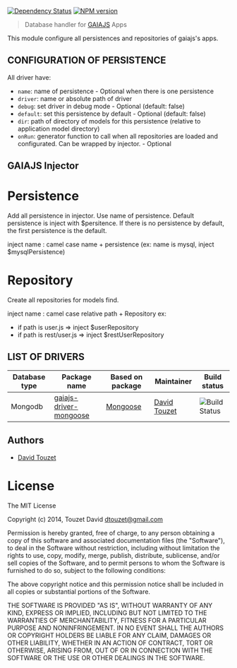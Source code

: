[![Dependency Status](https://gemnasium.com/gaiajs/gaiajs-database.svg)](https://gemnasium.com/gaiajs/gaiajs-database)
[![NPM version](https://badge.fury.io/js/gaiajs-database.svg)](http://badge.fury.io/js/gaiajs-database)
 > Database handler for [GAIAJS](https://github.com/gaiajs/gaiajs) Apps

This module configure all persistences and repositories of gaiajs's apps.

## CONFIGURATION OF PERSISTENCE
All driver have:
 * `name`: name of persistence - Optional when there is one persistence
 * `driver`: name or absolute path of driver
 * `debug`: set driver in debug mode - Optional (default: false)
 * `default`: set this persistence by default - Optional (default: false)
 * `dir`: path of directory of models for this persistence (relative to application model directory)
 * `onRun`: generator function to call when all repositories are loaded and configurated.
 Can be wrapped by injector. - Optional

## GAIAJS Injector
# Persistence
Add all persistence in injector. Use name of persistence.
Default persistence is inject with $persitence.
If there is no persistence by default, the first persistence is the default.

inject name :  camel case name + persistence (ex: name is mysql, inject $mysqlPersistence)

# Repository
Create all repositories for models find.

inject name : camel case relative path + Repository
ex:
 - if path is user.js => inject $userRepository
 - if path is rest/user.js => inject $restUserRepository


## LIST OF DRIVERS
<table>
  <thead>
    <tr>
      <th>Database type</th>
      <th>Package name</th>
      <th>Based on package</th>
      <th>Maintainer</th>
      <th>Build status</th>
    </tr>
  </thead>
  <tbody>
    <tr>
      <td>Mongodb</td>
      <td><a href="https://github.com/gaiajs/gaiajs-driver-mongoose">gaiajs-driver-mongoose</a></td>
      <td><a href="https://github.com/learnboost/mongoose">Mongoose</a></td>
      <td><a href="https://github.com/eyolas">David Touzet</a></td>
      <td><img src="https://travis-ci.org/gaiajs/gaiajs-driver-mongoose.svg?branch=master" alt="Build Status" /></td>
    </tr>
  </tbody>
</table>

## Authors

  - [David Touzet](https://github.com/eyolas)

# License

The MIT License

Copyright (c) 2014, Touzet David <dtouzet@gmail.com>

Permission is hereby granted, free of charge, to any person
obtaining a copy of this software and associated documentation
files (the "Software"), to deal in the Software without
restriction, including without limitation the rights to use,
copy, modify, merge, publish, distribute, sublicense, and/or sell
copies of the Software, and to permit persons to whom the
Software is furnished to do so, subject to the following
conditions:

The above copyright notice and this permission notice shall be
included in all copies or substantial portions of the Software.

THE SOFTWARE IS PROVIDED "AS IS", WITHOUT WARRANTY OF ANY KIND,
EXPRESS OR IMPLIED, INCLUDING BUT NOT LIMITED TO THE WARRANTIES
OF MERCHANTABILITY, FITNESS FOR A PARTICULAR PURPOSE AND
NONINFRINGEMENT. IN NO EVENT SHALL THE AUTHORS OR COPYRIGHT
HOLDERS BE LIABLE FOR ANY CLAIM, DAMAGES OR OTHER LIABILITY,
WHETHER IN AN ACTION OF CONTRACT, TORT OR OTHERWISE, ARISING
FROM, OUT OF OR IN CONNECTION WITH THE SOFTWARE OR THE USE OR
OTHER DEALINGS IN THE SOFTWARE.
